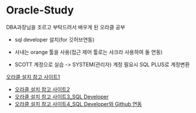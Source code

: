 # Oracle-Study
DBA과장님을 조르고 부탁드려서 배우게 된 오라클 공부 
- sql developer 설치(for 깃허브연동)
- 사내는 orange 툴을 사용(접근 제어 툴로는 샤크라 사용하여 둘 연동)

- SCOTT 계정으로 실습 -> SYSTEM(관리자) 계정 필요시 SQL PLUS로 계정변환

 [오라클 설치 참고 사이트1](https://mydatanote.tistory.com/5?category=1053455)
- [오라클 설치 참고 사이트2](https://mydatanote.tistory.com/5)
- [오라클 설치 참고 사이트3_SQL Developer](https://secretpoten.tistory.com/377)
- [오라클 설치 참고 사이트4_SQL Developer와 Github 연동](https://fomaios.tistory.com/entry/Oracle-%EC%98%A4%EB%9D%BC%ED%81%B4-SQLDeveloper%EC%99%80-Github-%EC%97%B0%EB%8F%99%ED%95%98%EA%B8%B0feat-MacOS)

